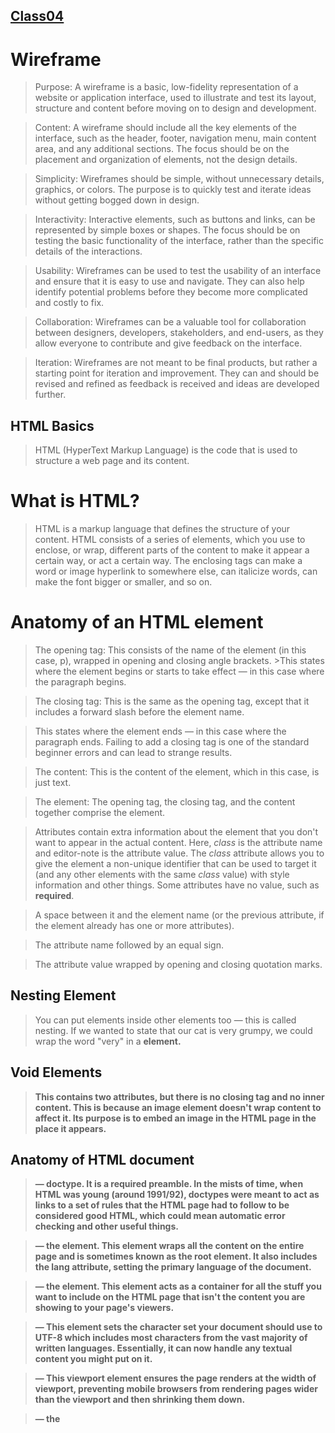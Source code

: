 ## [Class04](/Class04/)

# Wireframe

>Purpose: A wireframe is a basic, low-fidelity representation of a website or application interface, used to illustrate and test its layout, structure and content before moving on to design and development.

>Content: A wireframe should include all the key elements of the interface, such as the header, footer, navigation menu, main content area, and any additional sections. The focus should be on the placement and organization of elements, not the design details.

>Simplicity: Wireframes should be simple, without unnecessary details, graphics, or colors. The purpose is to quickly test and iterate ideas without getting bogged down in design.

>Interactivity: Interactive elements, such as buttons and links, can be represented by simple boxes or shapes. The focus should be on testing the basic functionality of the interface, rather than the specific details of the interactions.

>Usability: Wireframes can be used to test the usability of an interface and ensure that it is easy to use and navigate. They can also help identify potential problems before they become more complicated and costly to fix.

>Collaboration: Wireframes can be a valuable tool for collaboration between designers, developers, stakeholders, and end-users, as they allow everyone to contribute and give feedback on the interface.

>Iteration: Wireframes are not meant to be final products, but rather a starting point for iteration and improvement. They can and should be revised and refined as feedback is received and ideas are developed further.

## HTML Basics

>HTML (HyperText Markup Language) is the code that is used to structure a web page and its content.

# What is HTML?

>HTML is a markup language that defines the structure of your content. HTML consists of a series of elements, which you use to enclose, or wrap, different parts of the content to make it appear a certain way, or act a certain way. The enclosing tags can make a word or image hyperlink to somewhere else, can italicize words, can make the font bigger or smaller, and so on.

# Anatomy of an HTML element

>The opening tag: This consists of the name of the element (in this case, p), wrapped in opening and closing angle brackets. >This states where the element begins or starts to take effect — in this case where the paragraph begins.

>The closing tag: This is the same as the opening tag, except that it includes a forward slash before the element name. 

>This states where the element ends — in this case where the paragraph ends. Failing to add a closing tag is one of the standard beginner errors and can lead to strange results.

>The content: This is the content of the element, which in this case, is just text.

>The element: The opening tag, the closing tag, and the content together comprise the element.

>Attributes contain extra information about the element that you don't want to appear in the actual content. Here, *class* is the attribute name and editor-note is the attribute value. The *class* attribute allows you to give the element a non-unique identifier that can be used to target it (and any other elements with the same *class* value) with style information and other things. Some attributes have no value, such as **required**.

>A space between it and the element name (or the previous attribute, if the element already has one or more attributes).

>The attribute name followed by an equal sign.

>The attribute value wrapped by opening and closing quotation marks.

## Nesting Element

>You can put elements inside other elements too — this is called nesting. If we wanted to state that our cat is very grumpy, we could wrap the word "very" in a <strong> element.

## Void Elements

>This contains two attributes, but there is no closing </img> tag and no inner content. This is because an image element doesn't wrap content to affect it. Its purpose is to embed an image in the HTML page in the place it appears.

## Anatomy of HTML document

><!DOCTYPE html> — doctype. It is a required preamble. In the mists of time, when HTML was young (around 1991/92), doctypes were meant to act as links to a set of rules that the HTML page had to follow to be considered good HTML, which could mean automatic error checking and other useful things. 

><html></html> — the <html> element. This element wraps all the content on the entire page and is sometimes known as the root element. It also includes the lang attribute, setting the primary language of the document.

><head></head> — the <head> element. This element acts as a container for all the stuff you want to include on the HTML page that isn't the content you are showing to your page's viewers.

><meta charset="utf-8"> — This element sets the character set your document should use to UTF-8 which includes most characters from the vast majority of written languages. Essentially, it can now handle any textual content you might put on it. 

><meta name="viewport" content="width=device-width"> — This viewport element ensures the page renders at the width of viewport, preventing mobile browsers from rendering pages wider than the viewport and then shrinking them down.

><title></title> — the <title> element. This sets the title of your page, which is the title that appears in the browser tab the page is loaded in. It is also used to describe the page when you bookmark/favorite it.

><body></body> — the <body> element. This contains all the content that you want to show to web users when they visit your page, whether that's text, images, videos, games, playable audio tracks, or whatever else.

## Links

>Links are very important — they are what makes the web a web! To add a link, we need to use a simple element — <a> — "a" being the short form for "anchor".

## Usage Notes

>Each <article> should be identified, typically by including a heading (<h1> - <h6> element) as a child of the <article> element.

>When an <article> element is nested, the inner element represents an article related to the outer element. For example, the comments of a blog post can be <article> elements nested in the <article> representing the blog post.

>Author information of an <article> element can be provided through the <address> element, but it doesn't apply to nested <article> elements.

>The publication date and time of an <article> element can be described using the datetime attribute of a <time> element.

## Key Resources

>HTML Introduction
If you're new to web development, be sure to read our HTML Basics article to learn what HTML is and how to use it.

>HTML Tutorials
For articles about how to use HTML, as well as tutorials and complete examples, check out our HTML Learning Area.

>HTML Reference
In our extensive HTML reference section, you'll find the details about every element and attribute in HTML.

## Main Root

<html>The <html> HTML element represents the root (top-level element) of an HTML document, so it is also referred to as the root element. All other elements must be descendants of this element.

## Doc. Metadata

>Metadata for styles and scripts may be defined in the page or link to another file that has the information.

<base>The <base> HTML element specifies the base URL to use for all relative URLs in a document. There can be only one <base> element in a document.

<head>The <head> HTML element contains machine-readable information (metadata) about the document, like its title, scripts,and style sheets.

<link>The <link> HTML element specifies relationships between the current document and an external resource. This element is most commonly used to link to CSS, but is also used to establish site icons (both "favicon" style icons and icons for the home screen and apps on mobile devices) among other things.

<meta>The <meta> HTML element represents Metadata that cannot be represented by other HTML meta-related elements, like base, link, script, style or title.

<style>The <style> HTML element contains style information for a document, or part of a document. It contains CSS, which is applied to the contents of the document containing the <style> element.

<title>The <title> HTML element defines the document's title that is shown in a Browser's title bar or a page's tab. It only contains text; tags within the element are ignored.


